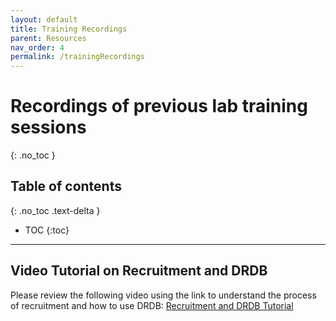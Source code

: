 ```yaml
---
layout: default
title: Training Recordings
parent: Resources
nav_order: 4
permalink: /trainingRecordings
---
```


# Recordings of previous lab training sessions
{: .no_toc }

## Table of contents
{: .no_toc .text-delta }

* TOC
{:toc}

---
## Video Tutorial on Recruitment and DRDB

Please review the following video using the link to understand the process of recruitment and how to use DRDB: [Recruitment and DRDB Tutorial](https://mcmasteru365.sharepoint.com/:v:/r/sites/labtest/Shared%20Documents/Training/Training%20Materials%20-%20Master%20Resource/Recruitment%20guide%20-%20DRDB,%20AVAYA,%20AnyConnect%20VPN/Recruitment%20%26%20DRDB%20Training-20220525_180343-Meeting%20Recording.mp4?csf=1&web=1&e=7BBZeb)

